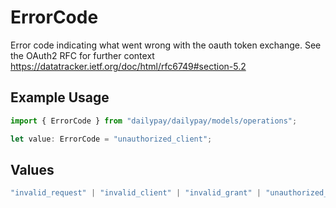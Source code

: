 # ErrorCode

Error code indicating what went wrong with the oauth token exchange. See the OAuth2 RFC for further context https://datatracker.ietf.org/doc/html/rfc6749#section-5.2

## Example Usage

```typescript
import { ErrorCode } from "dailypay/dailypay/models/operations";

let value: ErrorCode = "unauthorized_client";
```

## Values

```typescript
"invalid_request" | "invalid_client" | "invalid_grant" | "unauthorized_client" | "unsupported_grant_type"
```